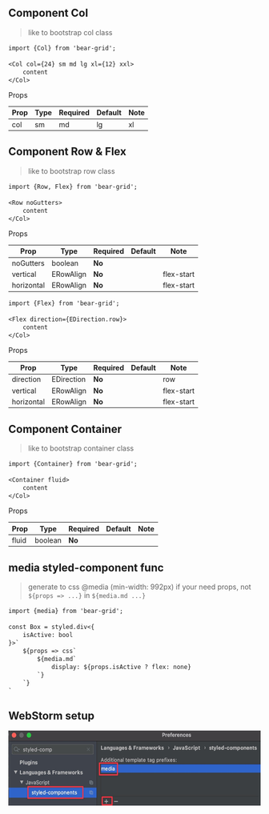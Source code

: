 
## Component Col
> like to bootstrap col class
```tsx
import {Col} from 'bear-grid';

<Col col={24} sm md lg xl={12} xxl>
    content
</Col>

```
Props

| Prop                   | Type                | Required | Default       | Note                                                                                                                                                                                                         |
| ---------------------- | ------------------- | -------- | ------------- | ------------------------------------------------------------------------------------------------------------------------------------------------------------------------------------------------------------ |
| col|sm|md|lg|xl|xxl    | ECol|number|true    | **No**  |               |                                                                                                                                                             |

## Component Row & Flex
> like to bootstrap row class
```tsx
import {Row, Flex} from 'bear-grid';

<Row noGutters>
    content
</Col>
```
Props

| Prop                   | Type                | Required | Default       | Note                                                                                                                                                                                                         |
| ---------------------- | ------------------- | -------- | ------------- | ------------------------------------------------------------------------------------------------------------------------------------------------------------------------------------------------------------ |
| noGutters              | boolean             | **No**   |               |                                                                                                                                                             |
| vertical               | ERowAlign           | **No**   |               |flex-start|center|flex-end                                                                                                          |                           
| horizontal             | ERowAlign           | **No**   |               |flex-start|center|flex-end                                                                                                        |

```tsx
import {Flex} from 'bear-grid';

<Flex direction={EDirection.row}>
    content
</Col>
```
Props

| Prop                   | Type                | Required | Default       | Note                                                                                                                                                                                                         |
| ---------------------- | ------------------- | -------- | ------------- | ------------------------------------------------------------------------------------------------------------------------------------------------------------------------------------------------------------ |
| direction              | EDirection          | **No**   |                |row|column                                                                                                                                                     |
| vertical               | ERowAlign           | **No**   |                |flex-start|center|flex-end                                                                                                                                   |
| horizontal             | ERowAlign           | **No**   |                |flex-start|center|flex-end                                                                                                                                                  |


## Component Container
> like to bootstrap container class
```tsx
import {Container} from 'bear-grid';

<Container fluid>
    content
</Col>

```
Props

| Prop                   | Type                | Required | Default       | Note                                                                                                                                                                                                         |
| ---------------------- | ------------------- | -------- | ------------- | ------------------------------------------------------------------------------------------------------------------------------------------------------------------------------------------------------------ |
| fluid                  | boolean             | **No**   |                |                                                                                                                                                             |

## media styled-component func
> generate to css @media (min-width: 992px)
> if your need props, not `${props => ...}` in `${media.md ...}` 

```tsx
import {media} from 'bear-grid';

const Box = styled.div<{
    isActive: bool
}>`
    ${props => css`
        ${media.md`
            display: ${props.isActive ? flex: none}
        `}
    `}
`
```


## WebStorm setup

<img src="./docs/assets/setting-media.jpg" height="150"/>

